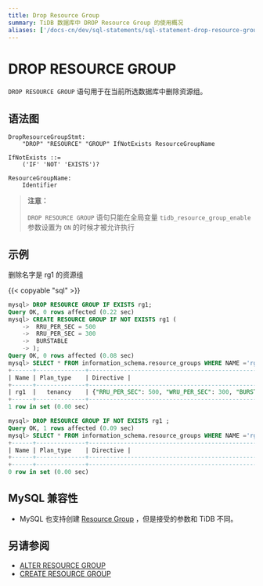 ```yaml
---
title: Drop Resource Group
summary: TiDB 数据库中 DROP Resource Group 的使用概况
aliases: ['/docs-cn/dev/sql-statements/sql-statement-drop-resource-group/','/docs-cn/dev/reference/sql/statements/drop-resource-group/']
---
```


# DROP RESOURCE GROUP

`DROP RESOURCE GROUP` 语句用于在当前所选数据库中删除资源组。

## 语法图

```ebnf+diagram
DropResourceGroupStmt:
	"DROP" "RESOURCE" "GROUP" IfNotExists ResourceGroupName

IfNotExists ::=
    ('IF' 'NOT' 'EXISTS')?

ResourceGroupName:
	Identifier
```

> **注意：**
> 
> `DROP RESOURCE GROUP` 语句只能在全局变量 `tidb_resource_group_enable` 参数设置为 `ON` 的时候才被允许执行

## 示例

删除名字是 rg1 的资源组

{{< copyable "sql" >}}

```sql
mysql> DROP RESOURCE GROUP IF EXISTS rg1;
Query OK, 0 rows affected (0.22 sec)
mysql> CREATE RESOURCE GROUP IF NOT EXISTS rg1 (
    ->  RRU_PER_SEC = 500
    ->  RRU_PER_SEC = 300
    ->  BURSTABLE
    -> );
Query OK, 0 rows affected (0.08 sec)
mysql> SELECT * FROM information_schema.resource_groups WHERE NAME ='rg1';
+------+--------------+---------------------------------------------------------------+
| Name | Plan_type    | Directive | 
+------+--------------+---------------------------------------------------------------+
| rg1  |   tenancy    | {"RRU_PER_SEC": 500, "WRU_PER_SEC": 300, "BURSTABLE": true} |
+------+--------------+---------------------------------------------------------------+
1 row in set (0.00 sec)

mysql> DROP RESOURCE GROUP IF NOT EXISTS rg1 ;
Query OK, 1 rows affected (0.09 sec)
mysql> SELECT * FROM information_schema.resource_groups WHERE NAME ='rg1';
+------+--------------+---------------------------------------------------------------+
| Name | Plan_type    | Directive | 
+------+--------------+---------------------------------------------------------------+
+------+--------------+---------------------------------------------------------------+
0 row in set (0.00 sec)
```

## MySQL 兼容性

* MySQL 也支持创建 [Resource Group](https://dev.mysql.com/doc/refman/8.0/en/create-resource-group.html) ，但是接受的参数和 TiDB 不同。

## 另请参阅

* [ALTER RESOURCE GROUP](/sql-statements/sql-statement-alter-resource-group.md)
* [CREATE RESOURCE GROUP](/sql-statements/sql-statement-create-resource-group.md)
